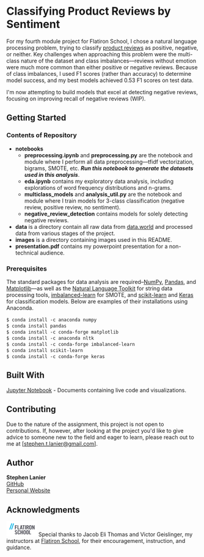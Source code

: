 # Classifying Product Reviews by Sentiment

For my fourth module project for Flatiron School, I chose a natural language processing problem, trying to classify [product reviews](https://data.world/crowdflower/brands-and-product-emotions) as positive, negative, or neither. Key challenges when approaching this problem were the multi-class nature of the dataset and class imbalances––reviews without emotion were much more common than either positive or negative reviews. Because of class imbalances, I used F1 scores (rather than accuracy) to determine model success, and my best models achieved 0.53 F1 scores on test data.

I'm now attempting to build models that excel at detecting negative reviews, focusing on improving recall of negative reviews (WIP).

## Getting Started
### Contents of Repository

* **notebooks**
   * **preprocessing.ipynb** and **preprocessing.py** are the notebook and module where I perform all data preprocessing––tfidf vectorization, bigrams, SMOTE, etc. **_Run this notebook to generate the datasets used in this analysis_**.
   * **eda.ipynb** contains my exploratory data analysis, including explorations of word frequency distributions and n-grams.
   * **multiclass_models** and **analysis_util.py** are the notebook and module where I train models for 3-class classification (negative review, positive review, no sentiment).
   * **negative_review_detection** contains models for solely detecting negative reviews.
* **data** is a directory contain all raw data from [data.world](https://data.world/crowdflower/brands-and-product-emotions) and processed data from various stages of the project.
* **images** is a directory containing images used in this README.
* **presentation.pdf** contains my powerpoint presentation for a non-technical audience.

### Prerequisites

The standard packages for data analysis are required–[NumPy](https://numpy.org/), [Pandas](https://pandas.pydata.org/), and [Matplotlib](https://matplotlib.org/)––as well as the [Natural Language Toolkit](https://www.nltk.org/) for string data processing tools, [imbalanced-learn](https://imbalanced-learn.readthedocs.io/en/stable/api.html) for SMOTE, and [scikit-learn](https://scikit-learn.org/stable/) and [Keras](https://keras.io/) for classification models. Below are examples of their installations using Anaconda.

```
$ conda install -c anaconda numpy
$ conda install pandas
$ conda install -c conda-forge matplotlib
$ conda install -c anaconda nltk
$ conda install -c conda-forge imbalanced-learn
$ conda install scikit-learn
$ conda install -c conda-forge keras
```


## Built With

[Jupyter Notebook](https://jupyter.org) - Documents containing live code and visualizations.

## Contributing

Due to the nature of the assignment, this project is not open to contributions. If, however, after looking at the project you'd like to give advice to someone new to the field and eager to learn, please reach out to me at [stephen.t.lanier@gmail.com].

## Author

**Stephen Lanier** <br/>
[GitHub](https://github.com/stlanier) <br/>
[Personal Website](https://stlanier.github.io)



## Acknowledgments

<a href="https://flatironschool.com"><img src="images/flatiron.png" width="80" height="40"  alt="Flatiron School Logo"/></a>
Special thanks to Jacob Eli Thomas and Victor Geislinger, my instructors at [Flatiron School](https://flatironschool.com), for their encouragement, instruction, and guidance.
